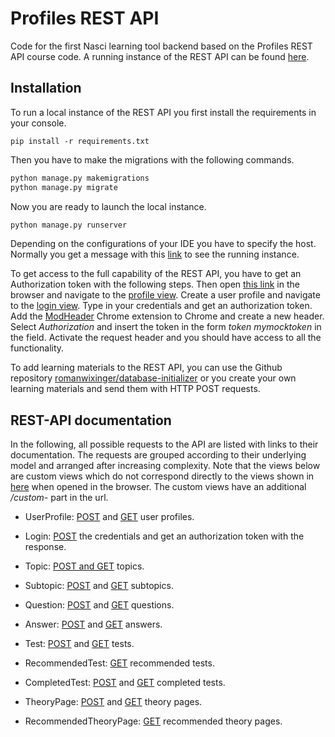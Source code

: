 # Profiles REST API

Code for the first Nasci learning tool backend based on the Profiles REST API course code. A running instance of the 
 REST API can be found [here](https://us-east-2.console.aws.amazon.com/console/home?region=us-east-2). 

## Installation

To run a local instance of the REST API you first install the requirements in your console. 

   ```
   pip install -r requirements.txt
   ``` 
   
Then you have to make the migrations with the following commands.

   ```python
   python manage.py makemigrations
   python manage.py migrate
   ``` 
 
Now you are ready to launch the local instance. 

   ```python
   python manage.py runserver
   ``` 

Depending on the configurations of your IDE you have to specify the host. Normally you get a message with this 
[link](http://127.0.0.1:8000/api) to see the running instance. 

To get access to the full capability of the REST API, you have to get an Authorization token with the following steps. 
Then open [this link](http://127.0.0.1:8000/api) in the browser and navigate to the
[profile view](http://127.0.0.1:8000/api/profile/). Create a user profile and navigate to the 
[login view](http://127.0.0.1:8000/api/login/). Type in your credentials and get an authorization token. Add the [ModHeader](https://chrome.google.com/webstore/detail/modheader/idgpnmonknjnojddfkpgkljpfnnfcklj?hl=eng) 
Chrome extension to Chrome and create a new header. Select _Authorization_ and insert the token in the form 
_token mymocktoken_ in the field. Activate the request header and you should have access to all the functionality. 

To add learning materials to the REST API, you can use the Github repository [romanwixinger/database-initializer](https://github.com/romanwixinger/database-initializer) 
or you create your own learning materials and send them with HTTP POST requests. 


## REST-API documentation

In the following, all possible requests to the API are listed with links to their documentation. The requests are 
grouped according to their underlying model and arranged after increasing complexity. Note that the views below are custom views which do not correspond directly to the 
views shown in [here](https://us-east-2.console.aws.amazon.com/console/home?region=us-east-2) when opened in the browser. The custom views have an additional _/custom-_ part 
in the url.

* UserProfile: [POST](https://github.com/romanwixinger/profiles-rest-api/blob/master/documentation/UserProfilePOST.md) and 
[GET](https://github.com/romanwixinger/profiles-rest-api/blob/master/documentation/UserProfileGET.md) user profiles. 

* Login: [POST](https://github.com/romanwixinger/profiles-rest-api/blob/master/documentation/Login.md) the credentials and get an authorization token with the 
response. 

* Topic: [POST and GET](https://github.com/romanwixinger/profiles-rest-api/blob/master/documentation/Topic.md) topics. 

* Subtopic: [POST](https://github.com/romanwixinger/profiles-rest-api/blob/master/documentation/SubtopicPOST.md) and 
             [GET](https://github.com/romanwixinger/profiles-rest-api/blob/master/documentation/SubtopicGET.md) subtopics. 
            
* Question: [POST](https://github.com/romanwixinger/profiles-rest-api/blob/master/documentation/QuestionPOST.md) and 
             [GET](https://github.com/romanwixinger/profiles-rest-api/blob/master/documentation/QuestionGET.md) questions.
 
* Answer: [POST](https://github.com/romanwixinger/profiles-rest-api/blob/master/documentation/AnswerPOST.md) and 
           [GET](https://github.com/romanwixinger/profiles-rest-api/blob/master/documentation/AnswerGET.md) answers.
          
* Test: [POST](https://github.com/romanwixinger/profiles-rest-api/blob/master/documentation/TestPOST.md) and 
         [GET](https://github.com/romanwixinger/profiles-rest-api/blob/master/documentation/TestGET.md) tests.
         
* RecommendedTest: [GET](https://github.com/romanwixinger/profiles-rest-api/blob/master/documentation/RecommendedTestGET.md) recommended tests.
                  
* CompletedTest: [POST](https://github.com/romanwixinger/profiles-rest-api/blob/master/documentation/CompletedTestPOST.md) and 
                  [GET](https://github.com/romanwixinger/profiles-rest-api/blob/master/documentation/CompletedTestGET.md) completed tests.

* TheoryPage: [POST](https://github.com/romanwixinger/profiles-rest-api/blob/master/documentation/TheoryPagePOST.md) and 
              [GET](https://github.com/romanwixinger/profiles-rest-api/blob/master/documentation/TheoryPageGET.md) theory pages. 

* RecommendedTheoryPage: [GET](https://github.com/romanwixinger/profiles-rest-api/blob/master/documentation/RecommendedTheoryPageGET.md) recommended theory pages. 
